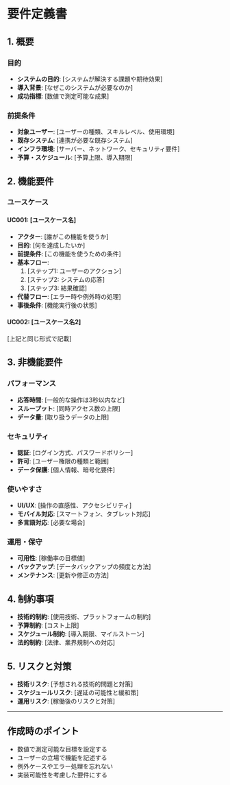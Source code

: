 # 要件定義書

## 1. 概要

### 目的
- **システムの目的**: [システムが解決する課題や期待効果]
- **導入背景**: [なぜこのシステムが必要なのか]
- **成功指標**: [数値で測定可能な成果]

### 前提条件
- **対象ユーザー**: [ユーザーの種類、スキルレベル、使用環境]
- **既存システム**: [連携が必要な既存システム]
- **インフラ環境**: [サーバー、ネットワーク、セキュリティ要件]
- **予算・スケジュール**: [予算上限、導入期限]

## 2. 機能要件

### ユースケース

#### UC001: [ユースケース名]
- **アクター**: [誰がこの機能を使うか]
- **目的**: [何を達成したいか]
- **前提条件**: [この機能を使うための条件]
- **基本フロー**:
  1. [ステップ1: ユーザーのアクション]
  2. [ステップ2: システムの応答]
  3. [ステップ3: 結果確認]
- **代替フロー**: [エラー時や例外時の処理]
- **事後条件**: [機能実行後の状態]

#### UC002: [ユースケース名2]
[上記と同じ形式で記載]

## 3. 非機能要件

### パフォーマンス
- **応答時間**: [一般的な操作は3秒以内など]
- **スループット**: [同時アクセス数の上限]
- **データ量**: [取り扱うデータの上限]

### セキュリティ
- **認証**: [ログイン方式、パスワードポリシー]
- **許可**: [ユーザー権限の種類と範囲]
- **データ保護**: [個人情報、暗号化要件]

### 使いやすさ
- **UI/UX**: [操作の直感性、アクセシビリティ]
- **モバイル対応**: [スマートフォン、タブレット対応]
- **多言語対応**: [必要な場合]

### 運用・保守
- **可用性**: [稼働率の目標値]
- **バックアップ**: [データバックアップの頻度と方法]
- **メンテナンス**: [更新や修正の方法]

## 4. 制約事項
- **技術的制約**: [使用技術、プラットフォームの制約]
- **予算制約**: [コスト上限]
- **スケジュール制約**: [導入期限、マイルストーン]
- **法的制約**: [法律、業界規制への対応]

## 5. リスクと対策
- **技術リスク**: [予想される技術的問題と対策]
- **スケジュールリスク**: [遅延の可能性と緩和策]
- **運用リスク**: [稼働後のリスクと対策]

---

## 作成時のポイント
- 数値で測定可能な目標を設定する
- ユーザーの立場で機能を記述する
- 例外ケースやエラー処理を忘れない
- 実装可能性を考慮した要件にする
